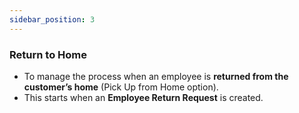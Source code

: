 ```yaml
---
sidebar_position: 3
---
```


### Return to Home

- To manage the process when an employee is **returned from the customer’s home** (Pick Up from Home option).
- This starts when an **Employee Return Request** is created.